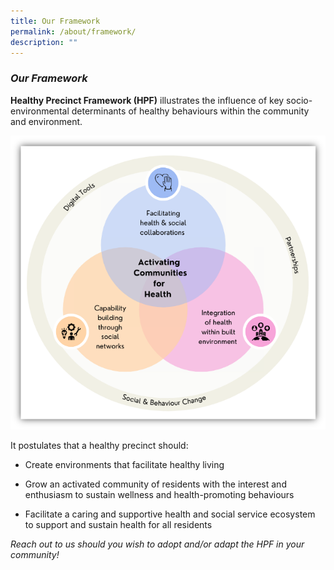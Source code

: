 ```yaml
---
title: Our Framework
permalink: /about/framework/
description: ""
---
```

### ***Our Framework***
**Healthy Precinct Framework (HPF)** illustrates the influence of key socio-environmental determinants of healthy behaviours within the community and environment. 

![](/images/hp%20framework.png)

It postulates that a healthy precinct should:

* Create environments that facilitate healthy living  
    
* Grow an activated community of residents with the interest and enthusiasm to sustain wellness and health-promoting behaviours  
    
* Facilitate a caring and supportive health and social service ecosystem to support and sustain health for all residents  

*Reach out to us should you wish to adopt and/or adapt the HPF in your community!*
